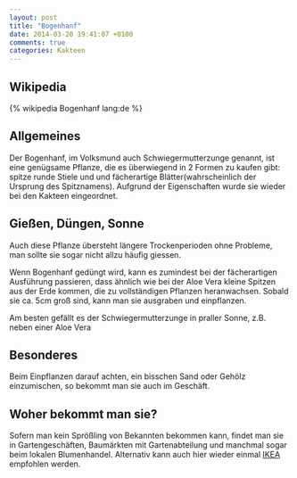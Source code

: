 ```yaml
---
layout: post
title: "Bogenhanf"
date: 2014-03-20 19:41:07 +0100
comments: true
categories: Kakteen
---
```

## Wikipedia
{% wikipedia Bogenhanf lang:de %} 

## Allgemeines
Der Bogenhanf, im Volksmund auch Schwiegermutterzunge genannt, ist eine genügsame Pflanze, die es überwiegend in 2 Formen zu kaufen gibt: spitze runde Stiele und und fächerartige Blätter(wahrscheinlich der Ursprung des Spitznamens). Aufgrund der Eigenschaften wurde sie wieder bei den Kakteen eingeordnet.

## Gießen, Düngen, Sonne
Auch diese Pflanze übersteht längere Trockenperioden ohne Probleme, man sollte sie sogar nicht allzu häufig giessen.

Wenn Bogenhanf gedüngt wird, kann es zumindest bei der fächerartigen Ausführung passieren, dass ähnlich wie bei der Aloe Vera kleine Spitzen aus der Erde kommen, die zu vollständigen Pflanzen heranwachsen. Sobald sie ca. 5cm groß sind, kann man sie ausgraben und einpflanzen.

Am besten gefällt es der Schwiegermutterzunge in praller Sonne, z.B. neben einer Aloe Vera

## Besonderes
Beim Einpflanzen darauf achten, ein bisschen Sand oder Gehölz einzumischen, so bekommt man sie auch im Geschäft.

## Woher bekommt man sie?
Sofern man kein Sprößling von Bekannten bekommen kann, findet man sie in Gartengeschäften, Baumärkten mit Gartenabteilung und manchmal sogar beim lokalen Blumenhandel. Alternativ kann auch hier wieder einmal [IKEA](http://m.ikea.com/de/de/catalog/products/art/90144909/) empfohlen werden.
